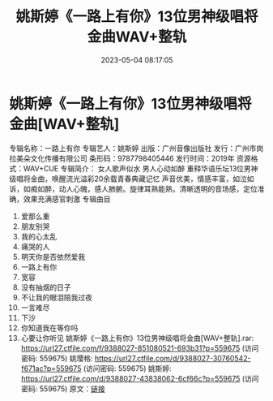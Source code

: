 ﻿---
title: 姚斯婷《一路上有你》13位男神级唱将金曲WAV+整轨
date: 2023-05-04 08:17:05
categories: WAV车载音乐、镜像
tags: 华语中文
---
# 姚斯婷《一路上有你》13位男神级唱将金曲[WAV+整轨]

专辑名称：一路上有你
专辑艺人：姚斯婷
出版：广州音像出版社
发行：广州市岗拉美朵文化传播有限公司
条形码：9787798405446
发行时间：2019年
资源格式：WAV+CUE
专辑简介：
女人歌声似水 男人心动如醉
重释华语乐坛13位男神级唱将金曲，唤醒流光溢彩20余载青春典藏记忆
声音优美，情感丰富，如泣如诉，如痴如醉，动人心魄，感人肺腑。旋律耳熟能熟，清晰透明的音场感，定位准确，效果充满感官刺激
专辑曲目
01. 爱那么重
02. 朋友别哭
03. 我的心太乱
04. 痛哭的人
05. 明天你是否依然爱我
06. 一路上有你
07. 宽容
08. 没有抽烟的日子
09. 不让我的眼泪陪我过夜
10. 一言难尽
11. 下沙
12. 你知道我在等你吗
13. 心要让你听见
姚斯婷《一路上有你》13位男神级唱将金曲[WAV+整轨].rar: https://url27.ctfile.com/f/9388027-851080521-693b31?p=559675
(访问密码: 559675)
姚璎格: https://url27.ctfile.com/d/9388027-30760542-f671ac?p=559675
(访问密码: 559675)
姚斯婷: https://url27.ctfile.com/d/9388027-43838062-6cf66c?p=559675
(访问密码: 559675)
原文：[链接](https://blog.sina.com.cn/s/blog_1647c7e76010311qa.html)